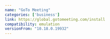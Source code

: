 ```yaml
---
name: "GoTo Meeting"
categories: ['business']
link: https://global.gotomeeting.com/install
compatibility: emulation
versionFrom: "10.18.0.19932"
---
```


